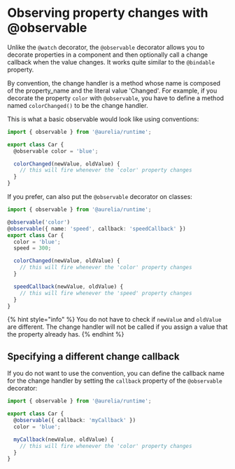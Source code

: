 # Observing property changes with @observable

Unlike the `@watch` decorator, the `@observable` decorator allows you to decorate properties in a component and then optionally call a change callback when the value changes. It works quite similar to the `@bindable` property.

By convention, the change handler is a method whose name is composed of the property\_name and the literal value 'Changed'. For example, if you decorate the property `color` with `@observable`, you have to define a method named `colorChanged()` to be the change handler.

This is what a basic observable would look like using conventions:

```typescript
import { observable } from '@aurelia/runtime';

export class Car {
  @observable color = 'blue';

  colorChanged(newValue, oldValue) {
    // this will fire whenever the 'color' property changes
  }
}
```

If you prefer, can also put the `@observable` decorator on classes:

```typescript
import { observable } from '@aurelia/runtime';

@observable('color')
@observable({ name: 'speed', callback: 'speedCallback' })
export class Car {
  color = 'blue';
  speed = 300;

  colorChanged(newValue, oldValue) {
    // this will fire whenever the 'color' property changes
  }

  speedCallback(newValue, oldValue) {
    // this will fire whenever the 'speed' property changes
  }
}
```

{% hint style="info" %}
You do not have to check if `newValue` and `oldValue` are different. The change handler will not be called if you assign a value that the property already has.
{% endhint %}

## Specifying a different change callback

If you do not want to use the convention, you can define the callback name for the change handler by setting the `callback` property of the `@observable` decorator:

```typescript
import { observable } from '@aurelia/runtime';

export class Car {
  @observable({ callback: 'myCallback' })
  color = 'blue';

  myCallback(newValue, oldValue) {
    // this will fire whenever the 'color' property changes
  }
}
```



